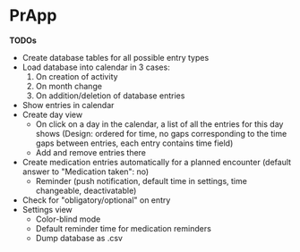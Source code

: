 # PrApp

**TODOs**

* Create database tables for all possible entry types
* Load database into calendar in 3 cases:
  1. On creation of activity
  2. On month change
  3. On addition/deletion of database entries
* Show entries in calendar
* Create day view
  * On click on a day in the calendar, a list of all the entries for this day shows
  (Design: ordered for time, no gaps corresponding to the time gaps between entries, each entry contains time field)
  * Add and remove entries there
* Create medication entries automatically for a planned encounter
  (default answer to "Medication taken": no)
  * Reminder (push notification, default time in settings, time changeable, deactivatable)
* Check for "obligatory/optional" on entry
* Settings view
  * Color-blind mode
  * Default reminder time for medication reminders
  * Dump database as .csv
